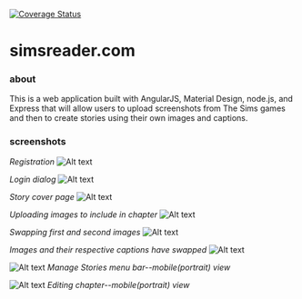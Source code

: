 [![Coverage Status](https://coveralls.io/repos/jnhallquist/simsreader/badge.svg?branch=master)](https://coveralls.io/r/jnhallquist/simsreader?branch=master)

# simsreader.com
### about
This is a web application built with AngularJS, Material Design, node.js, and Express that will allow users to upload screenshots from The Sims games and then to create stories using their own images and captions.

### screenshots

*Registration*
![Alt text](http://i.imgur.com/u8VjLrQ.png)


*Login dialog*
![Alt text](http://imgur.com/EcZoIfb.png)


*Story cover page*
![Alt text](http://i.imgur.com/crq2R0d.png)


*Uploading images to include in chapter*
![Alt text](http://i.imgur.com/8HhYfAp.png)


*Swapping first and second images*
![Alt text](http://i.imgur.com/307XDxE.png)


*Images and their respective captions have swapped*
![Alt text](http://i.imgur.com/tQKL00s.png)


![Alt text](http://i.imgur.com/EURPVKc.png)
*Manage Stories menu bar--mobile(portrait) view*


![Alt text](http://i.imgur.com/Wq0hqai.png)
*Editing chapter--mobile(portrait) view*
